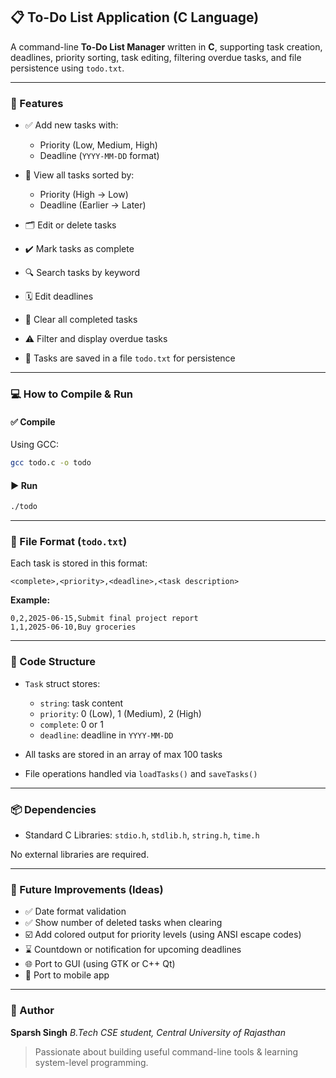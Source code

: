
## 📋 To-Do List Application (C Language)

A command-line **To-Do List Manager** written in **C**, supporting task creation, deadlines, priority sorting, task editing, filtering overdue tasks, and file persistence using `todo.txt`.

---

### 🚀 Features

* ✅ Add new tasks with:

  * Priority (Low, Medium, High)
  * Deadline (`YYYY-MM-DD` format)
* 📄 View all tasks sorted by:

  * Priority (High → Low)
  * Deadline (Earlier → Later)
* 🗂️ Edit or delete tasks
* ✔️ Mark tasks as complete
* 🔍 Search tasks by keyword
* 🗓️ Edit deadlines
* 🧹 Clear all completed tasks
* ⚠️ Filter and display overdue tasks
* 💾 Tasks are saved in a file `todo.txt` for persistence

---

### 💻 How to Compile & Run

#### ✅ Compile

Using GCC:

```bash
gcc todo.c -o todo
```

#### ▶️ Run

```bash
./todo
```

---

### 📁 File Format (`todo.txt`)

Each task is stored in this format:

```
<complete>,<priority>,<deadline>,<task description>
```

**Example:**

```
0,2,2025-06-15,Submit final project report
1,1,2025-06-10,Buy groceries
```

---

### 🧠 Code Structure

* `Task` struct stores:

  * `string`: task content
  * `priority`: 0 (Low), 1 (Medium), 2 (High)
  * `complete`: 0 or 1
  * `deadline`: deadline in `YYYY-MM-DD`
* All tasks are stored in an array of max 100 tasks
* File operations handled via `loadTasks()` and `saveTasks()`

---

### 📦 Dependencies

* Standard C Libraries: `stdio.h`, `stdlib.h`, `string.h`, `time.h`

No external libraries are required.

---

### 🎯 Future Improvements (Ideas)

* ✅ Date format validation
* ✅ Show number of deleted tasks when clearing
* ☑️ Add colored output for priority levels (using ANSI escape codes)
* ⌛ Countdown or notification for upcoming deadlines
* 🌐 Port to GUI (using GTK or C++ Qt)
* 📱 Port to mobile app

---

### 🙌 Author

**Sparsh Singh**
*B.Tech CSE student, Central University of Rajasthan*

> Passionate about building useful command-line tools & learning system-level programming.


